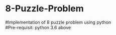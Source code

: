 # 8-Puzzle-Problem
#Implementation of 8 puzzle problem using python<br/>
#Pre-requisit: python 3.6 above<br/>
